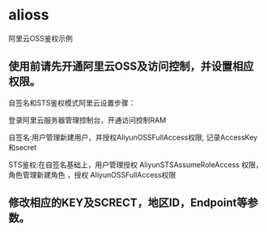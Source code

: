 # alioss
阿里云OSS鉴权示例

## 使用前请先开通阿里云OSS及访问控制，并设置相应权限。
自签名和STS鉴权模式阿里云设置步骤：

登录阿里云服务器管理控制台，开通访问控制RAM

自签名:用户管理新建用户，并授权AliyunOSSFullAccess权限, 记录AccessKey和secret

STS鉴权:在自签名基础上，用户管理授权  AliyunSTSAssumeRoleAccess 权限，角色管理新建角色 ，授权 AliyunOSSFullAccess权限

## 修改相应的KEY及SCRECT，地区ID，Endpoint等参数。
